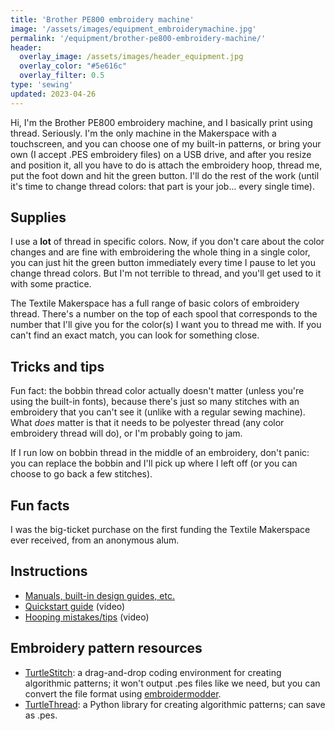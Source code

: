 ```yaml
---
title: 'Brother PE800 embroidery machine'
image: '/assets/images/equipment_embroiderymachine.jpg'
permalink: '/equipment/brother-pe800-embroidery-machine/'
header:
  overlay_image: /assets/images/header_equipment.jpg
  overlay_color: "#5e616c"
  overlay_filter: 0.5
type: 'sewing'
updated: 2023-04-26
---
```


Hi, I'm the Brother PE800 embroidery machine, and I basically print using thread. Seriously. I'm the only machine in the Makerspace with a touchscreen, and you can choose one of my built-in patterns, or bring your own (I accept .PES embroidery files) on a USB drive, and after you resize and position it, all you have to do is attach the embroidery hoop, thread me, put the foot down and hit the green button. I'll do the rest of the work (until it's time to change thread colors: that part is your job... every single time).

## Supplies
I use a **lot** of thread in specific colors. Now, if you don't care about the color changes and are fine with embroidering the whole thing in a single color, you can just hit the green button immediately every time I pause to let you change thread colors. But I'm not terrible to thread, and you'll get used to it with some practice.

The Textile Makerspace has a full range of basic colors of embroidery thread. There's a number on the top of each spool that corresponds to the number that I'll give you for the color(s) I want you to thread me with. If you can't find an exact match, you can look for something close.

## Tricks and tips
Fun fact: the bobbin thread color actually doesn't matter (unless you're using the built-in fonts), because there's just so many stitches with an embroidery that you can't see it (unlike with a regular sewing machine). What *does* matter is that it needs to be polyester thread (any color embroidery thread will do), or I'm probably going to jam. 

If I run low on bobbin thread in the middle of an embroidery, don't panic: you can replace the bobbin and I'll pick up where I left off (or you can choose to go back a few stitches).

## Fun facts
I was the big-ticket purchase on the first funding the Textile Makerspace ever received, from an anonymous alum.

## Instructions

* [Manuals, built-in design guides, etc.](https://support.brother.com/g/b/manualtop.aspx?c=us&lang=en&prod=hf_pe800eus)
* [Quickstart guide](https://www.youtube.com/watch?v=qTO6N7IGx1A&ab_channel=TalentTheMuse) (video)
* [Hooping mistakes/tips](https://www.youtube.com/watch?v=UUAFKQY651c&ab_channel=SewingReport) (video)

## Embroidery pattern resources

* [TurtleStitch](https://www.turtlestitch.org/): a drag-and-drop coding environment for creating algorithmic patterns; it won't output .pes files like we need, but you can convert the file format using [embroidermodder](https://github.com/Embroidermodder/Embroidermodder).
* [TurtleThread](https://github.com/TurtleThread/TurtleThread): a Python library for creating algorithmic patterns; can save as .pes.